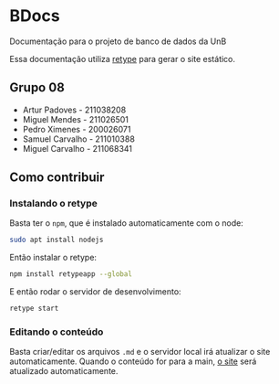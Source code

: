 # BDocs

Documentação para o projeto de banco de dados da UnB

Essa documentação utiliza [retype](https://retype.com/) para gerar o site estático.

## Grupo 08

- Artur Padoves - 211038208
- Miguel Mendes - 211026501
- Pedro Ximenes - 200026071
- Samuel Carvalho - 211010388
- Miguel Carvalho - 211068341

## Como contribuir

### Instalando o retype

Basta ter o `npm`, que é instalado automaticamente com o node:

```bash
sudo apt install nodejs
```

Então instalar o retype:

```bash
npm install retypeapp --global
```

E então rodar o servidor de desenvolvimento:

```bash
retype start
```

### Editando o conteúdo

Basta criar/editar os arquivos `.md` e o servidor local irá atualizar o site automaticamente. Quando o conteúdo for para a main, [o site](https://artistrea.github.io/BDocs/) será atualizado automaticamente.
